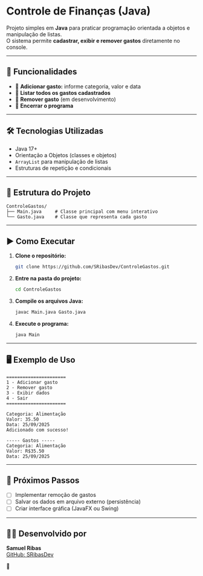 # Controle de Finanças (Java)

Projeto simples em **Java** para praticar programação orientada a objetos e manipulação de listas.  
O sistema permite **cadastrar, exibir e remover gastos** diretamente no console.

---

## 🚀 Funcionalidades

- 📌 **Adicionar gasto:** informe categoria, valor e data
- 📌 **Listar todos os gastos cadastrados**
- 📌 **Remover gasto** (em desenvolvimento)
- 📌 **Encerrar o programa**

---

## 🛠️ Tecnologias Utilizadas

- Java 17+
- Orientação a Objetos (classes e objetos)
- `ArrayList` para manipulação de listas
- Estruturas de repetição e condicionais

---

## 📂 Estrutura do Projeto

```
ControleGastos/
├── Main.java     # Classe principal com menu interativo
└── Gasto.java    # Classe que representa cada gasto
```

---

## ▶️ Como Executar

1. **Clone o repositório:**
   ```bash
   git clone https://github.com/SRibasDev/ControleGastos.git
   ```

2. **Entre na pasta do projeto:**
   ```bash
   cd ControleGastos
   ```

3. **Compile os arquivos Java:**
   ```bash
   javac Main.java Gasto.java
   ```

4. **Execute o programa:**
   ```bash
   java Main
   ```

---

## 🖥️ Exemplo de Uso

```
======================
1 - Adicionar gasto
2 - Remover gasto
3 - Exibir dados
4 - Sair
======================

Categoria: Alimentação
Valor: 35.50
Data: 25/09/2025
Adicionado com sucesso!

----- Gastos -----
Categoria: Alimentação
Valor: R$35.50
Data: 25/09/2025
```

---

## 📌 Próximos Passos

- [ ] Implementar remoção de gastos
- [ ] Salvar os dados em arquivo externo (persistência)
- [ ] Criar interface gráfica (JavaFX ou Swing)

---

## 👨‍💻 Desenvolvido por

**Samuel Ribas**  
[GitHub: SRibasDev](https://github.com/SRibasDev)

🚀


